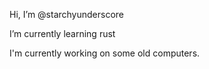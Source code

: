Hi, I’m @starchyunderscore

I’m currently learning rust

I'm currently working on some old computers.

<!---
starchyunderscore/starchyunderscore is a ✨ special ✨ repository because its `README.md` (this file) appears on your GitHub profile.
You can click the Preview link to take a look at your changes.
--->
